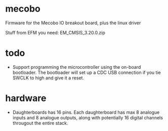 mecobo
======

Firmware for the Mecobo IO breakout board, plus the linux driver

Stuff from EFM you need:
EM_CMSIS_3.20.0.zip

todo
======
 - Support programming the microcontroller using the on-board bootloader. The bootloader will set up a CDC USB connection if you tie SWCLK to high and give it a reset. 

hardware
========
 - Daughterboards has 16 pins. Each daughterboard has max 8 analogue inputs and 8 analogue outputs, along with potentially 16 digital channels througout the entire stack.
 
